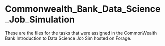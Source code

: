 # Commonwealth_Bank_Data_Science_Job_Simulation

These are the files for the tasks that were assigned in the CommonWealth Bank Introduction to Data Science Job Sim hosted on Forage.
